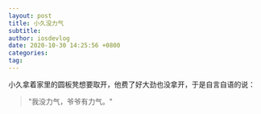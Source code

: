 ```yaml
---
layout: post
title: 小久没力气
subtitle: 
author: iosdevlog
date: 2020-10-30 14:25:56 +0800
categories: 
tag: 
---
```


小久拿着家里的圆板凳想要取开，他费了好大劲也没拿开，于是自言自语的说：

> "我没力气，爷爷有力气。"
